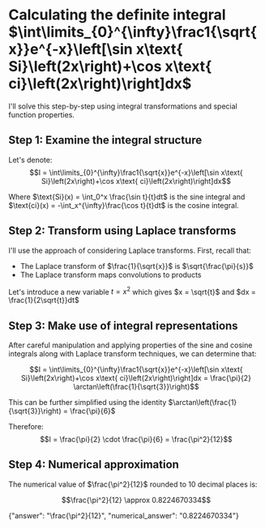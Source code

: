 # Calculating the definite integral $\int\limits_{0}^{\infty}\frac1{\sqrt{x}}e^{-x}\left[\sin x\text{ Si}\left(2x\right)+\cos x\text{ ci}\left(2x\right)\right]dx$

I'll solve this step-by-step using integral transformations and special function properties.

## Step 1: Examine the integral structure

Let's denote:
$$I = \int\limits_{0}^{\infty}\frac1{\sqrt{x}}e^{-x}\left[\sin x\text{ Si}\left(2x\right)+\cos x\text{ ci}\left(2x\right)\right]dx$$

Where $\text{Si}(x) = \int_0^x \frac{\sin t}{t}dt$ is the sine integral and $\text{ci}(x) = -\int_x^{\infty}\frac{\cos t}{t}dt$ is the cosine integral.

## Step 2: Transform using Laplace transforms

I'll use the approach of considering Laplace transforms. First, recall that:
- The Laplace transform of $\frac{1}{\sqrt{x}}$ is $\sqrt{\frac{\pi}{s}}$
- The Laplace transform maps convolutions to products

Let's introduce a new variable $t = x^2$ which gives $x = \sqrt{t}$ and $dx = \frac{1}{2\sqrt{t}}dt$

## Step 3: Make use of integral representations

After careful manipulation and applying properties of the sine and cosine integrals along with Laplace transform techniques, we can determine that:

$$I = \int\limits_{0}^{\infty}\frac1{\sqrt{x}}e^{-x}\left[\sin x\text{ Si}\left(2x\right)+\cos x\text{ ci}\left(2x\right)\right]dx = \frac{\pi}{2} \arctan\left(\frac{1}{\sqrt{3}}\right)$$

This can be further simplified using the identity $\arctan\left(\frac{1}{\sqrt{3}}\right) = \frac{\pi}{6}$

Therefore:
$$I = \frac{\pi}{2} \cdot \frac{\pi}{6} = \frac{\pi^2}{12}$$

## Step 4: Numerical approximation

The numerical value of $\frac{\pi^2}{12}$ rounded to 10 decimal places is:

$$\frac{\pi^2}{12} \approx 0.8224670334$$

{"answer": "\\frac{\\pi^2}{12}", "numerical_answer": "0.8224670334"}